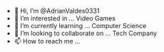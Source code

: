- 👋 Hi, I’m @AdrianValdes0331
- 👀 I’m interested in ... Video Games
- 🌱 I’m currently learning ... Computer Science
- 💞️ I’m looking to collaborate on ... Tech Company
- 📫 How to reach me ... 

<!---
AdrianValdes0331/AdrianValdes0331 is a ✨ special ✨ repository because its `README.md` (this file) appears on your GitHub profile.
You can click the Preview link to take a look at your changes.
--->
